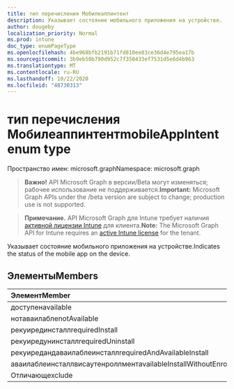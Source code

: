 ```yaml
---
title: тип перечисления Мобилеаппинтент
description: Указывает состояние мобильного приложения на устройстве.
author: dougeby
localization_priority: Normal
ms.prod: intune
doc_type: enumPageType
ms.openlocfilehash: 4be968bfb2191b71fd810ee83ce36d4e795ea17b
ms.sourcegitcommit: 3b9eb50b790d952c7f350433ef7531d5e6d4b963
ms.translationtype: MT
ms.contentlocale: ru-RU
ms.lasthandoff: 10/22/2020
ms.locfileid: "48730313"
---
```

# <a name="mobileappintent-enum-type"></a><span data-ttu-id="18c3b-103">тип перечисления Мобилеаппинтент</span><span class="sxs-lookup"><span data-stu-id="18c3b-103">mobileAppIntent enum type</span></span>

<span data-ttu-id="18c3b-104">Пространство имен: microsoft.graph</span><span class="sxs-lookup"><span data-stu-id="18c3b-104">Namespace: microsoft.graph</span></span>

> <span data-ttu-id="18c3b-105">**Важно!** API Microsoft Graph в версии/Beta могут изменяться; рабочее использование не поддерживается.</span><span class="sxs-lookup"><span data-stu-id="18c3b-105">**Important:** Microsoft Graph APIs under the /beta version are subject to change; production use is not supported.</span></span>

> <span data-ttu-id="18c3b-106">**Примечание.** API Microsoft Graph для Intune требует наличия [активной лицензии Intune](https://go.microsoft.com/fwlink/?linkid=839381) для клиента.</span><span class="sxs-lookup"><span data-stu-id="18c3b-106">**Note:** The Microsoft Graph API for Intune requires an [active Intune license](https://go.microsoft.com/fwlink/?linkid=839381) for the tenant.</span></span>

<span data-ttu-id="18c3b-107">Указывает состояние мобильного приложения на устройстве.</span><span class="sxs-lookup"><span data-stu-id="18c3b-107">Indicates the status of the mobile app on the device.</span></span>

## <a name="members"></a><span data-ttu-id="18c3b-108">Элементы</span><span class="sxs-lookup"><span data-stu-id="18c3b-108">Members</span></span>
|<span data-ttu-id="18c3b-109">Элемент</span><span class="sxs-lookup"><span data-stu-id="18c3b-109">Member</span></span>|<span data-ttu-id="18c3b-110">Значение</span><span class="sxs-lookup"><span data-stu-id="18c3b-110">Value</span></span>|<span data-ttu-id="18c3b-111">Описание</span><span class="sxs-lookup"><span data-stu-id="18c3b-111">Description</span></span>|
|:---|:---|:---|
|<span data-ttu-id="18c3b-112">доступен</span><span class="sxs-lookup"><span data-stu-id="18c3b-112">available</span></span>|<span data-ttu-id="18c3b-113">нуль</span><span class="sxs-lookup"><span data-stu-id="18c3b-113">0</span></span>|<span data-ttu-id="18c3b-114">Available</span><span class="sxs-lookup"><span data-stu-id="18c3b-114">Available</span></span>|
|<span data-ttu-id="18c3b-115">нотаваилабле</span><span class="sxs-lookup"><span data-stu-id="18c3b-115">notAvailable</span></span>|<span data-ttu-id="18c3b-116">1,1</span><span class="sxs-lookup"><span data-stu-id="18c3b-116">1</span></span>|<span data-ttu-id="18c3b-117">Компонент недоступен</span><span class="sxs-lookup"><span data-stu-id="18c3b-117">Not Available</span></span>|
|<span data-ttu-id="18c3b-118">рекуирединсталл</span><span class="sxs-lookup"><span data-stu-id="18c3b-118">requiredInstall</span></span>|<span data-ttu-id="18c3b-119">2</span><span class="sxs-lookup"><span data-stu-id="18c3b-119">2</span></span>|<span data-ttu-id="18c3b-120">Обязательная установка</span><span class="sxs-lookup"><span data-stu-id="18c3b-120">Required Install</span></span>|
|<span data-ttu-id="18c3b-121">рекуиредунинсталл</span><span class="sxs-lookup"><span data-stu-id="18c3b-121">requiredUninstall</span></span>|<span data-ttu-id="18c3b-122">4</span><span class="sxs-lookup"><span data-stu-id="18c3b-122">3</span></span>|<span data-ttu-id="18c3b-123">Обязательное удаление</span><span class="sxs-lookup"><span data-stu-id="18c3b-123">Required Uninstall</span></span>|
|<span data-ttu-id="18c3b-124">рекуиредандаваилаблеинсталл</span><span class="sxs-lookup"><span data-stu-id="18c3b-124">requiredAndAvailableInstall</span></span>|<span data-ttu-id="18c3b-125">4 </span><span class="sxs-lookup"><span data-stu-id="18c3b-125">4</span></span>|<span data-ttu-id="18c3b-126">рекуиредандаваилаблеинсталл</span><span class="sxs-lookup"><span data-stu-id="18c3b-126">RequiredAndAvailableInstall</span></span>|
|<span data-ttu-id="18c3b-127">аваилаблеинсталлвисаутенроллмент</span><span class="sxs-lookup"><span data-stu-id="18c3b-127">availableInstallWithoutEnrollment</span></span>|<span data-ttu-id="18c3b-128">5 </span><span class="sxs-lookup"><span data-stu-id="18c3b-128">5</span></span>|<span data-ttu-id="18c3b-129">аваилаблеинсталлвисаутенроллмент</span><span class="sxs-lookup"><span data-stu-id="18c3b-129">AvailableInstallWithoutEnrollment</span></span>|
|<span data-ttu-id="18c3b-130">Отличающ</span><span class="sxs-lookup"><span data-stu-id="18c3b-130">exclude</span></span>|<span data-ttu-id="18c3b-131">6 </span><span class="sxs-lookup"><span data-stu-id="18c3b-131">6</span></span>|<span data-ttu-id="18c3b-132">Исключить</span><span class="sxs-lookup"><span data-stu-id="18c3b-132">Exclude</span></span>|





